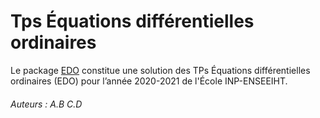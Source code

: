 # Tps Équations différentielles ordinaires
Le package [EDO](https://www.github.com/mathn7/EDO) constitue une solution des TPs Équations différentielles ordinaires (EDO) pour l’année 2020-2021 de l'École INP-ENSEEIHT.

###### Auteurs :  A.B C.D
